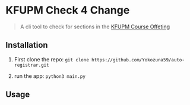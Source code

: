# KFUPM Check 4 Change

> A cli tool to check for sections in the [KFUPM Course Offeting]("https://registrar.kfupm.edu.sa/courses-classes/course-offering/")

## Installation

1. First clone the repo: ```git clone https://github.com/Yokozuna59/auto-registrar.git```
<!-- 2. Create a virtual environment: ```python3 -m venv enviromentName```
3. Activate the virtual environment: ```source enviromentName/bin/activate```
4. Install the requirements: ```pip install -r requirements.txt``` -->
2. run the app: ```python3 main.py```

## Usage

<!-- You can -->
